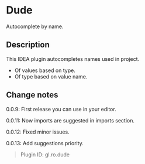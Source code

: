 # <!-- info.ts.textFromXml("src/main/resources/META-INF/plugin.xml", "//name[1]") { -->Dude<!-- } -->
Autocomplete by name.

## Description
<!-- info.ts.textFromXml("src/main/resources/META-INF/plugin.xml", "//description[1]") { -->This IDEA plugin autocompletes names used in project.
- Of values based on type.
- Of type based on value name.<!-- } -->

## Change notes
<!-- info.ts.textFromXml("src/main/resources/META-INF/plugin.xml", "//change-notes[1]") { -->0.0.9: First release you can use in your editor.

0.0.11: Now imports are suggested in imports section.

0.0.12: Fixed minor issues.

0.0.13: Add suggestions priority.<!-- } -->

> Plugin ID: <!-- info.ts.textFromXml("src/main/resources/META-INF/plugin.xml", "//id[1]") { -->gl.ro.dude<!-- } -->
